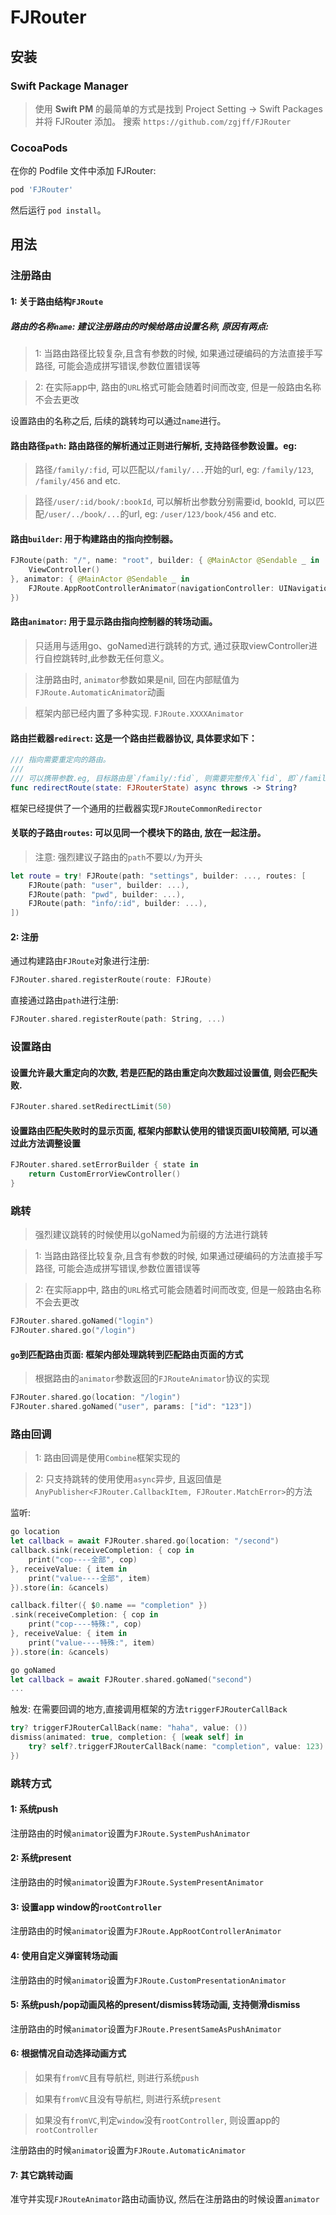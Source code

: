 # FJRouter

## 安装

### Swift Package Manager
> 使用 **Swift PM** 的最简单的方式是找到 Project Setting -> Swift Packages 并将 FJRouter 添加。
> 搜索 `https://github.com/zgjff/FJRouter` 

### CocoaPods
在你的 Podfile 文件中添加 FJRouter:
```rb
pod 'FJRouter'
```
然后运行 `pod install`。

## 用法

### 注册路由

#### 1: 关于路由结构`FJRoute`

##### 路由的名称`name`: 建议注册路由的时候给路由设置名称, 原因有两点:
> 1: 当路由路径比较复杂,且含有参数的时候, 如果通过硬编码的方法直接手写路径, 可能会造成拼写错误,参数位置错误等

> 2: 在实际app中, 路由的`URL`格式可能会随着时间而改变, 但是一般路由名称不会去更改

设置路由的名称之后, 后续的跳转均可以通过`name`进行。

#### 路由路径`path`: 路由路径的解析通过正则进行解析, 支持路径参数设置。eg:
> 路径`/family/:fid`, 可以匹配以`/family/...`开始的url, eg: `/family/123`, `/family/456` and etc.
 
> 路径`/user/:id/book/:bookId`, 可以解析出参数分别需要id, bookId, 可以匹配`/user/../book/...`的url, eg: `/user/123/book/456` and etc.

#### 路由`builder`: 用于构建路由的指向控制器。
```swift
FJRoute(path: "/", name: "root", builder: { @MainActor @Sendable _ in 
    ViewController() 
}, animator: { @MainActor @Sendable _ in 
    FJRoute.AppRootControllerAnimator(navigationController: UINavigationController()) 
})
```

#### 路由`animator`: 用于显示路由指向控制器的转场动画。
> 只适用与适用go、goNamed进行跳转的方式, 通过获取viewController进行自控跳转时,此参数无任何意义。

> 注册路由时, `animator`参数如果是nil, 回在内部赋值为`FJRoute.AutomaticAnimator`动画

> 框架内部已经内置了多种实现. `FJRoute.XXXXAnimator`


#### 路由拦截器`redirect`: 这是一个路由拦截器协议, 具体要求如下：
```swift
/// 指向需要重定向的路由。
///
/// 可以携带参数.eg, 目标路由是`/family/:fid`, 则需要完整传入`fid`, 即`/family/123`
func redirectRoute(state: FJRouterState) async throws -> String?
```
框架已经提供了一个通用的拦截器实现`FJRouteCommonRedirector`


#### 关联的子路由`routes`: 可以见同一个模块下的路由, 放在一起注册。
> 注意: 强烈建议子路由的`path`不要以`/`为开头
```swift
let route = try! FJRoute(path: "settings", builder: ..., routes: [
    FJRoute(path: "user", builder: ...),
    FJRoute(path: "pwd", builder: ...),
    FJRoute(path: "info/:id", builder: ...),
])
```

#### 2: 注册

通过构建路由`FJRoute`对象进行注册:
```swift
FJRouter.shared.registerRoute(route: FJRoute)
```

直接通过路由`path`进行注册:
```swift
FJRouter.shared.registerRoute(path: String, ...)
```

### 设置路由

#### 设置允许最大重定向的次数, 若是匹配的路由重定向次数超过设置值, 则会匹配失败.
```swift 
FJRouter.shared.setRedirectLimit(50)
```

#### 设置路由匹配失败时的显示页面, 框架内部默认使用的错误页面UI较简陋, 可以通过此方法调整设置
```swift
FJRouter.shared.setErrorBuilder { state in
    return CustomErrorViewController()
}
```

### 跳转
> 强烈建议跳转的时候使用以goNamed为前缀的方法进行跳转

> 1: 当路由路径比较复杂,且含有参数的时候, 如果通过硬编码的方法直接手写路径, 可能会造成拼写错误,参数位置错误等

> 2: 在实际app中, 路由的`URL`格式可能会随着时间而改变, 但是一般路由名称不会去更改

```swift 
FJRouter.shared.goNamed("login")
FJRouter.shared.go("/login")
```

#### `go`到匹配路由页面: 框架内部处理跳转到匹配路由页面的方式
> 根据路由的`animator`参数返回的`FJRouteAnimator`协议的实现

```swift 
FJRouter.shared.go(location: "/login")
FJRouter.shared.goNamed("user", params: ["id": "123"])
```

### 路由回调
> 1: 路由回调是使用`Combine`框架实现的

> 2: 只支持跳转的使用使用`async`异步, 且返回值是`AnyPublisher<FJRouter.CallbackItem, FJRouter.MatchError>`的方法

监听:
```swift
go location
let callback = await FJRouter.shared.go(location: "/second")
callback.sink(receiveCompletion: { cop in
    print("cop----全部", cop)
}, receiveValue: { item in
    print("value----全部", item)
}).store(in: &cancels)

callback.filter({ $0.name == "completion" })
.sink(receiveCompletion: { cop in
    print("cop----特殊:", cop)
}, receiveValue: { item in
    print("value----特殊:", item)
}).store(in: &cancels)

go goNamed
let callback = await FJRouter.shared.goNamed("second")
...
```

触发: 在需要回调的地方,直接调用框架的方法`triggerFJRouterCallBack`
```swift
try? triggerFJRouterCallBack(name: "haha", value: ())
dismiss(animated: true, completion: { [weak self] in
    try? self?.triggerFJRouterCallBack(name: "completion", value: 123)
})
```



### 跳转方式
#### 1: 系统push 
注册路由的时候`animator`设置为`FJRoute.SystemPushAnimator`
#### 2: 系统present 
注册路由的时候`animator`设置为`FJRoute.SystemPresentAnimator`
#### 3: 设置app window的`rootController`
注册路由的时候`animator`设置为`FJRoute.AppRootControllerAnimator`
#### 4: 使用自定义弹窗转场动画
注册路由的时候`animator`设置为`FJRoute.CustomPresentationAnimator`
#### 5: 系统push/pop动画风格的present/dismiss转场动画, 支持侧滑dismiss
注册路由的时候`animator`设置为`FJRoute.PresentSameAsPushAnimator`
#### 6: 根据情况自动选择动画方式
> 如果有`fromVC`且有导航栏, 则进行系统`push`

> 如果有`fromVC`且没有导航栏, 则进行系统`present`

> 如果没有`fromVC`,判定`window`没有`rootController`, 则设置app的`rootController`

注册路由的时候`animator`设置为`FJRoute.AutomaticAnimator`
#### 7: 其它跳转动画
准守并实现`FJRouteAnimator`路由动画协议, 然后在注册路由的时候设置`animator`
